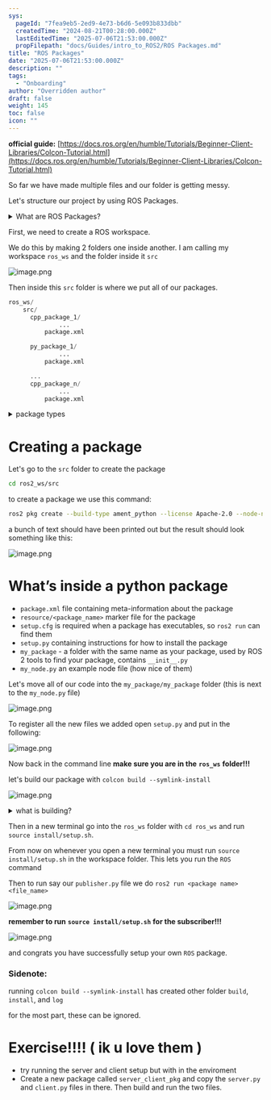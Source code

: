```yaml
---
sys:
  pageId: "7fea9eb5-2ed9-4e73-b6d6-5e093b833dbb"
  createdTime: "2024-08-21T00:28:00.000Z"
  lastEditedTime: "2025-07-06T21:53:00.000Z"
  propFilepath: "docs/Guides/intro_to_ROS2/ROS Packages.md"
title: "ROS Packages"
date: "2025-07-06T21:53:00.000Z"
description: ""
tags:
  - "Onboarding"
author: "Overridden author"
draft: false
weight: 145
toc: false
icon: ""
---
```


**official guide:** [https://docs.ros.org/en/humble/Tutorials/Beginner-Client-Libraries/Colcon-Tutorial.html](https://docs.ros.org/en/humble/Tutorials/Beginner-Client-Libraries/Colcon-Tutorial.html)

So far we have made multiple files and our folder is getting messy.

Let's structure our project by using ROS Packages.

<details>
      <summary>What are ROS Packages?</summary>
      ROS Packages are, as the name implies, packages of code that are highly sharable between ROS developers.
  </details>

First, we need to create a ROS workspace.

We do this by making 2 folders one inside another. I am calling my workspace `ros_ws` and the folder inside it `src`

![image.png](https://prod-files-secure.s3.us-west-2.amazonaws.com/d518164a-d88e-44d1-a4ee-3adb3bd8bce0/70706947-fd18-4537-a67b-e12946812d31/image.png?X-Amz-Algorithm=AWS4-HMAC-SHA256&X-Amz-Content-Sha256=UNSIGNED-PAYLOAD&X-Amz-Credential=ASIAZI2LB466U72QRCPI%2F20250724%2Fus-west-2%2Fs3%2Faws4_request&X-Amz-Date=20250724T101258Z&X-Amz-Expires=3600&X-Amz-Security-Token=IQoJb3JpZ2luX2VjEAEaCXVzLXdlc3QtMiJGMEQCIDQQO1jNO5Ah2vhs3%2BO1Tc%2BDnHec4yyj6LYVi5wmrQhvAiBNwrLhQb5ao0H%2FjYHsDOt9Ev2EZde2xnb68OnQAAle%2Fir%2FAwgqEAAaDDYzNzQyMzE4MzgwNSIM%2BRc%2BmVb1g2sABG7jKtwD2XkLpIjUlNB2wqlL02lZjX14MYLKmOpp1mHzU0QgBfr7XGBtAzaSm%2FqqGi9uZOTD%2FOh5UOJi5Jc2foyPPaT3oBQuQDPB6JjpMb78bWoOH3eZWuvh08dD4uF1OacLCigKUfXktgT2fojQk%2BCMdhUQKuvfX%2Bp2Dy8vEBaDYDg2glH3r83NsEI8tiMLSaiKsRGPJXjnTU4q%2FZ%2FGrXB8ykibCPNNfH7x%2FKZLMUwObrLgNU1Ion2AaFPd9XPSkQvomQlQC2GoPhGF6f6ZIQC31i7CNYeekXqkg%2BNUNcWTN5QUtwh4zlu6h6GjoEPGRCa15FLk0rrInbGUqWhuFjaCxSMaItOhbI%2FPJ%2FLJZFP91HLvQiWLqY6LLsyCOQ0o9t%2Fhjxwb9KHRoYOeEBBWVJ4HEQcZ4%2FIvxAb%2F8UDyw11%2FX02qlUbQo3Z1RKZ5LH6ktC%2BkjfHWMT6RnVUI5wefWfZDFVdL8c%2B131JkHkHpd36DNQ%2B4qr8y1u7nzFgkL%2BML8ofS4aRsSf1hhCmuOLG5sJthCfBwocpQ%2BNHWHdYxLQsP5xe6W1knJWXTKxiHV8RI1e1EV9TUj3PVlAXgJPxamoWNwqMEVcERuDXZubUmg5L5zvcTTFmWWzRgodVEeOPNtzYw8%2BqHxAY6pgFgL2zFvAYSEAvGBckDGOafuf0b0FVw4L6%2BAel2bZju6efiBDBaRNVDGW7yHdspTVpXvNeWkKOzYnmfq1H1L8BciVccUf7HPXAK7VP96EQe81EesG%2FbZUWTXysLRWAfmDkY0EYCQOZb9dgH8M5T6Chmt0TAFtrmIVced9sTzXCvqzIXu2HtPfGWW4ZFw1Klu2a0vCXT8kV30iwP94xtDrh6Zt0qVYFv&X-Amz-Signature=a94b50b6ace69c420d8cf78153524435b0626c59e28f431e514b7c34ce4e903b&X-Amz-SignedHeaders=host&x-amz-checksum-mode=ENABLED&x-id=GetObject)

Then inside this `src` folder is where we put all of our packages.

```python
ros_ws/
    src/
      cpp_package_1/
		      ...
          package.xml

      py_package_1/
		      ...
          package.xml

      ...
      cpp_package_n/
		      ...
          package.xml

```

<details>

<summary>package types</summary>

packages can be either `C++` or python.

the intern file structure is different for each but for this guide we will stick to creating python packages

</details>

# Creating a package

Let's go to the `src` folder to create the package

```bash
cd ros2_ws/src
```

to create a package we use this command:

```bash
ros2 pkg create --build-type ament_python --license Apache-2.0 --node-name my_node my_package
```

a bunch of text should have been printed out but the result should look something like this:

![image.png](https://prod-files-secure.s3.us-west-2.amazonaws.com/d518164a-d88e-44d1-a4ee-3adb3bd8bce0/e6cf1e3f-8512-4a3e-b131-079f800bf3e8/image.png?X-Amz-Algorithm=AWS4-HMAC-SHA256&X-Amz-Content-Sha256=UNSIGNED-PAYLOAD&X-Amz-Credential=ASIAZI2LB466U72QRCPI%2F20250724%2Fus-west-2%2Fs3%2Faws4_request&X-Amz-Date=20250724T101258Z&X-Amz-Expires=3600&X-Amz-Security-Token=IQoJb3JpZ2luX2VjEAEaCXVzLXdlc3QtMiJGMEQCIDQQO1jNO5Ah2vhs3%2BO1Tc%2BDnHec4yyj6LYVi5wmrQhvAiBNwrLhQb5ao0H%2FjYHsDOt9Ev2EZde2xnb68OnQAAle%2Fir%2FAwgqEAAaDDYzNzQyMzE4MzgwNSIM%2BRc%2BmVb1g2sABG7jKtwD2XkLpIjUlNB2wqlL02lZjX14MYLKmOpp1mHzU0QgBfr7XGBtAzaSm%2FqqGi9uZOTD%2FOh5UOJi5Jc2foyPPaT3oBQuQDPB6JjpMb78bWoOH3eZWuvh08dD4uF1OacLCigKUfXktgT2fojQk%2BCMdhUQKuvfX%2Bp2Dy8vEBaDYDg2glH3r83NsEI8tiMLSaiKsRGPJXjnTU4q%2FZ%2FGrXB8ykibCPNNfH7x%2FKZLMUwObrLgNU1Ion2AaFPd9XPSkQvomQlQC2GoPhGF6f6ZIQC31i7CNYeekXqkg%2BNUNcWTN5QUtwh4zlu6h6GjoEPGRCa15FLk0rrInbGUqWhuFjaCxSMaItOhbI%2FPJ%2FLJZFP91HLvQiWLqY6LLsyCOQ0o9t%2Fhjxwb9KHRoYOeEBBWVJ4HEQcZ4%2FIvxAb%2F8UDyw11%2FX02qlUbQo3Z1RKZ5LH6ktC%2BkjfHWMT6RnVUI5wefWfZDFVdL8c%2B131JkHkHpd36DNQ%2B4qr8y1u7nzFgkL%2BML8ofS4aRsSf1hhCmuOLG5sJthCfBwocpQ%2BNHWHdYxLQsP5xe6W1knJWXTKxiHV8RI1e1EV9TUj3PVlAXgJPxamoWNwqMEVcERuDXZubUmg5L5zvcTTFmWWzRgodVEeOPNtzYw8%2BqHxAY6pgFgL2zFvAYSEAvGBckDGOafuf0b0FVw4L6%2BAel2bZju6efiBDBaRNVDGW7yHdspTVpXvNeWkKOzYnmfq1H1L8BciVccUf7HPXAK7VP96EQe81EesG%2FbZUWTXysLRWAfmDkY0EYCQOZb9dgH8M5T6Chmt0TAFtrmIVced9sTzXCvqzIXu2HtPfGWW4ZFw1Klu2a0vCXT8kV30iwP94xtDrh6Zt0qVYFv&X-Amz-Signature=eeadf1f5f4b10eec5aac05baead6147ab4e651f791aefe12ce490bb45dcbca15&X-Amz-SignedHeaders=host&x-amz-checksum-mode=ENABLED&x-id=GetObject)

# What’s inside a python package

- `package.xml` file containing meta-information about the package
- `resource/<package_name>` marker file for the package
- `setup.cfg` is required when a package has executables, so `ros2 run` can find them
- `setup.py` containing instructions for how to install the package
- `my_package` - a folder with the same name as your package, used by ROS 2 tools to find your package, contains `__init__.py`
- `my_node.py` an example node file (how nice of them)

Let's move all of our code into the `my_package/my_package` folder (this is next to the `my_node.py` file)

![image.png](https://prod-files-secure.s3.us-west-2.amazonaws.com/d518164a-d88e-44d1-a4ee-3adb3bd8bce0/9ce58f11-0da9-4d3e-b86d-506a9685d378/image.png?X-Amz-Algorithm=AWS4-HMAC-SHA256&X-Amz-Content-Sha256=UNSIGNED-PAYLOAD&X-Amz-Credential=ASIAZI2LB466U72QRCPI%2F20250724%2Fus-west-2%2Fs3%2Faws4_request&X-Amz-Date=20250724T101258Z&X-Amz-Expires=3600&X-Amz-Security-Token=IQoJb3JpZ2luX2VjEAEaCXVzLXdlc3QtMiJGMEQCIDQQO1jNO5Ah2vhs3%2BO1Tc%2BDnHec4yyj6LYVi5wmrQhvAiBNwrLhQb5ao0H%2FjYHsDOt9Ev2EZde2xnb68OnQAAle%2Fir%2FAwgqEAAaDDYzNzQyMzE4MzgwNSIM%2BRc%2BmVb1g2sABG7jKtwD2XkLpIjUlNB2wqlL02lZjX14MYLKmOpp1mHzU0QgBfr7XGBtAzaSm%2FqqGi9uZOTD%2FOh5UOJi5Jc2foyPPaT3oBQuQDPB6JjpMb78bWoOH3eZWuvh08dD4uF1OacLCigKUfXktgT2fojQk%2BCMdhUQKuvfX%2Bp2Dy8vEBaDYDg2glH3r83NsEI8tiMLSaiKsRGPJXjnTU4q%2FZ%2FGrXB8ykibCPNNfH7x%2FKZLMUwObrLgNU1Ion2AaFPd9XPSkQvomQlQC2GoPhGF6f6ZIQC31i7CNYeekXqkg%2BNUNcWTN5QUtwh4zlu6h6GjoEPGRCa15FLk0rrInbGUqWhuFjaCxSMaItOhbI%2FPJ%2FLJZFP91HLvQiWLqY6LLsyCOQ0o9t%2Fhjxwb9KHRoYOeEBBWVJ4HEQcZ4%2FIvxAb%2F8UDyw11%2FX02qlUbQo3Z1RKZ5LH6ktC%2BkjfHWMT6RnVUI5wefWfZDFVdL8c%2B131JkHkHpd36DNQ%2B4qr8y1u7nzFgkL%2BML8ofS4aRsSf1hhCmuOLG5sJthCfBwocpQ%2BNHWHdYxLQsP5xe6W1knJWXTKxiHV8RI1e1EV9TUj3PVlAXgJPxamoWNwqMEVcERuDXZubUmg5L5zvcTTFmWWzRgodVEeOPNtzYw8%2BqHxAY6pgFgL2zFvAYSEAvGBckDGOafuf0b0FVw4L6%2BAel2bZju6efiBDBaRNVDGW7yHdspTVpXvNeWkKOzYnmfq1H1L8BciVccUf7HPXAK7VP96EQe81EesG%2FbZUWTXysLRWAfmDkY0EYCQOZb9dgH8M5T6Chmt0TAFtrmIVced9sTzXCvqzIXu2HtPfGWW4ZFw1Klu2a0vCXT8kV30iwP94xtDrh6Zt0qVYFv&X-Amz-Signature=595c83a984b4cfab3175da3600d4434423287209d0d7121f2842e3581b8893be&X-Amz-SignedHeaders=host&x-amz-checksum-mode=ENABLED&x-id=GetObject)

To register all the new files we added open `setup.py` and put in the following:

![image.png](https://prod-files-secure.s3.us-west-2.amazonaws.com/d518164a-d88e-44d1-a4ee-3adb3bd8bce0/1cd7c262-4cae-4496-9d75-c178537d24a2/image.png?X-Amz-Algorithm=AWS4-HMAC-SHA256&X-Amz-Content-Sha256=UNSIGNED-PAYLOAD&X-Amz-Credential=ASIAZI2LB466U72QRCPI%2F20250724%2Fus-west-2%2Fs3%2Faws4_request&X-Amz-Date=20250724T101258Z&X-Amz-Expires=3600&X-Amz-Security-Token=IQoJb3JpZ2luX2VjEAEaCXVzLXdlc3QtMiJGMEQCIDQQO1jNO5Ah2vhs3%2BO1Tc%2BDnHec4yyj6LYVi5wmrQhvAiBNwrLhQb5ao0H%2FjYHsDOt9Ev2EZde2xnb68OnQAAle%2Fir%2FAwgqEAAaDDYzNzQyMzE4MzgwNSIM%2BRc%2BmVb1g2sABG7jKtwD2XkLpIjUlNB2wqlL02lZjX14MYLKmOpp1mHzU0QgBfr7XGBtAzaSm%2FqqGi9uZOTD%2FOh5UOJi5Jc2foyPPaT3oBQuQDPB6JjpMb78bWoOH3eZWuvh08dD4uF1OacLCigKUfXktgT2fojQk%2BCMdhUQKuvfX%2Bp2Dy8vEBaDYDg2glH3r83NsEI8tiMLSaiKsRGPJXjnTU4q%2FZ%2FGrXB8ykibCPNNfH7x%2FKZLMUwObrLgNU1Ion2AaFPd9XPSkQvomQlQC2GoPhGF6f6ZIQC31i7CNYeekXqkg%2BNUNcWTN5QUtwh4zlu6h6GjoEPGRCa15FLk0rrInbGUqWhuFjaCxSMaItOhbI%2FPJ%2FLJZFP91HLvQiWLqY6LLsyCOQ0o9t%2Fhjxwb9KHRoYOeEBBWVJ4HEQcZ4%2FIvxAb%2F8UDyw11%2FX02qlUbQo3Z1RKZ5LH6ktC%2BkjfHWMT6RnVUI5wefWfZDFVdL8c%2B131JkHkHpd36DNQ%2B4qr8y1u7nzFgkL%2BML8ofS4aRsSf1hhCmuOLG5sJthCfBwocpQ%2BNHWHdYxLQsP5xe6W1knJWXTKxiHV8RI1e1EV9TUj3PVlAXgJPxamoWNwqMEVcERuDXZubUmg5L5zvcTTFmWWzRgodVEeOPNtzYw8%2BqHxAY6pgFgL2zFvAYSEAvGBckDGOafuf0b0FVw4L6%2BAel2bZju6efiBDBaRNVDGW7yHdspTVpXvNeWkKOzYnmfq1H1L8BciVccUf7HPXAK7VP96EQe81EesG%2FbZUWTXysLRWAfmDkY0EYCQOZb9dgH8M5T6Chmt0TAFtrmIVced9sTzXCvqzIXu2HtPfGWW4ZFw1Klu2a0vCXT8kV30iwP94xtDrh6Zt0qVYFv&X-Amz-Signature=4bafd0e06cdd46c58ddfdd909675dcf3f6f0ce7cb380697d43ff400153844e11&X-Amz-SignedHeaders=host&x-amz-checksum-mode=ENABLED&x-id=GetObject)

Now back in the command line **make sure you are in the** **`ros_ws`** **folder!!!**

let's build our package with `colcon build --symlink-install`

![image.png](https://prod-files-secure.s3.us-west-2.amazonaws.com/d518164a-d88e-44d1-a4ee-3adb3bd8bce0/2f2a0d27-b173-48fd-b189-5f5c0ce65619/image.png?X-Amz-Algorithm=AWS4-HMAC-SHA256&X-Amz-Content-Sha256=UNSIGNED-PAYLOAD&X-Amz-Credential=ASIAZI2LB466U72QRCPI%2F20250724%2Fus-west-2%2Fs3%2Faws4_request&X-Amz-Date=20250724T101258Z&X-Amz-Expires=3600&X-Amz-Security-Token=IQoJb3JpZ2luX2VjEAEaCXVzLXdlc3QtMiJGMEQCIDQQO1jNO5Ah2vhs3%2BO1Tc%2BDnHec4yyj6LYVi5wmrQhvAiBNwrLhQb5ao0H%2FjYHsDOt9Ev2EZde2xnb68OnQAAle%2Fir%2FAwgqEAAaDDYzNzQyMzE4MzgwNSIM%2BRc%2BmVb1g2sABG7jKtwD2XkLpIjUlNB2wqlL02lZjX14MYLKmOpp1mHzU0QgBfr7XGBtAzaSm%2FqqGi9uZOTD%2FOh5UOJi5Jc2foyPPaT3oBQuQDPB6JjpMb78bWoOH3eZWuvh08dD4uF1OacLCigKUfXktgT2fojQk%2BCMdhUQKuvfX%2Bp2Dy8vEBaDYDg2glH3r83NsEI8tiMLSaiKsRGPJXjnTU4q%2FZ%2FGrXB8ykibCPNNfH7x%2FKZLMUwObrLgNU1Ion2AaFPd9XPSkQvomQlQC2GoPhGF6f6ZIQC31i7CNYeekXqkg%2BNUNcWTN5QUtwh4zlu6h6GjoEPGRCa15FLk0rrInbGUqWhuFjaCxSMaItOhbI%2FPJ%2FLJZFP91HLvQiWLqY6LLsyCOQ0o9t%2Fhjxwb9KHRoYOeEBBWVJ4HEQcZ4%2FIvxAb%2F8UDyw11%2FX02qlUbQo3Z1RKZ5LH6ktC%2BkjfHWMT6RnVUI5wefWfZDFVdL8c%2B131JkHkHpd36DNQ%2B4qr8y1u7nzFgkL%2BML8ofS4aRsSf1hhCmuOLG5sJthCfBwocpQ%2BNHWHdYxLQsP5xe6W1knJWXTKxiHV8RI1e1EV9TUj3PVlAXgJPxamoWNwqMEVcERuDXZubUmg5L5zvcTTFmWWzRgodVEeOPNtzYw8%2BqHxAY6pgFgL2zFvAYSEAvGBckDGOafuf0b0FVw4L6%2BAel2bZju6efiBDBaRNVDGW7yHdspTVpXvNeWkKOzYnmfq1H1L8BciVccUf7HPXAK7VP96EQe81EesG%2FbZUWTXysLRWAfmDkY0EYCQOZb9dgH8M5T6Chmt0TAFtrmIVced9sTzXCvqzIXu2HtPfGWW4ZFw1Klu2a0vCXT8kV30iwP94xtDrh6Zt0qVYFv&X-Amz-Signature=d00f9e29d8e9a1361e65439c897893656f15f3a567fe661114846599d00e8004&X-Amz-SignedHeaders=host&x-amz-checksum-mode=ENABLED&x-id=GetObject)

<details>

<summary>what is building?</summary>

if you are a CS major at Rose-Hulman you will learn the answer to this in CSSE132

but TLDR; is it combines all the code files into one program that can be run easily 

</details>

Then in a new terminal go into the `ros_ws` folder with `cd ros_ws` and run `source install/setup.sh`. 

From now on whenever you open a new terminal you must run `source install/setup.sh` in the workspace folder. This lets you run the `ROS` command

Then to run say our `publisher.py` file we do `ros2 run <package name> <file_name>`

![image.png](https://prod-files-secure.s3.us-west-2.amazonaws.com/d518164a-d88e-44d1-a4ee-3adb3bd8bce0/4f4b1219-3a44-4632-aa0a-ce3471699f59/image.png?X-Amz-Algorithm=AWS4-HMAC-SHA256&X-Amz-Content-Sha256=UNSIGNED-PAYLOAD&X-Amz-Credential=ASIAZI2LB466U72QRCPI%2F20250724%2Fus-west-2%2Fs3%2Faws4_request&X-Amz-Date=20250724T101258Z&X-Amz-Expires=3600&X-Amz-Security-Token=IQoJb3JpZ2luX2VjEAEaCXVzLXdlc3QtMiJGMEQCIDQQO1jNO5Ah2vhs3%2BO1Tc%2BDnHec4yyj6LYVi5wmrQhvAiBNwrLhQb5ao0H%2FjYHsDOt9Ev2EZde2xnb68OnQAAle%2Fir%2FAwgqEAAaDDYzNzQyMzE4MzgwNSIM%2BRc%2BmVb1g2sABG7jKtwD2XkLpIjUlNB2wqlL02lZjX14MYLKmOpp1mHzU0QgBfr7XGBtAzaSm%2FqqGi9uZOTD%2FOh5UOJi5Jc2foyPPaT3oBQuQDPB6JjpMb78bWoOH3eZWuvh08dD4uF1OacLCigKUfXktgT2fojQk%2BCMdhUQKuvfX%2Bp2Dy8vEBaDYDg2glH3r83NsEI8tiMLSaiKsRGPJXjnTU4q%2FZ%2FGrXB8ykibCPNNfH7x%2FKZLMUwObrLgNU1Ion2AaFPd9XPSkQvomQlQC2GoPhGF6f6ZIQC31i7CNYeekXqkg%2BNUNcWTN5QUtwh4zlu6h6GjoEPGRCa15FLk0rrInbGUqWhuFjaCxSMaItOhbI%2FPJ%2FLJZFP91HLvQiWLqY6LLsyCOQ0o9t%2Fhjxwb9KHRoYOeEBBWVJ4HEQcZ4%2FIvxAb%2F8UDyw11%2FX02qlUbQo3Z1RKZ5LH6ktC%2BkjfHWMT6RnVUI5wefWfZDFVdL8c%2B131JkHkHpd36DNQ%2B4qr8y1u7nzFgkL%2BML8ofS4aRsSf1hhCmuOLG5sJthCfBwocpQ%2BNHWHdYxLQsP5xe6W1knJWXTKxiHV8RI1e1EV9TUj3PVlAXgJPxamoWNwqMEVcERuDXZubUmg5L5zvcTTFmWWzRgodVEeOPNtzYw8%2BqHxAY6pgFgL2zFvAYSEAvGBckDGOafuf0b0FVw4L6%2BAel2bZju6efiBDBaRNVDGW7yHdspTVpXvNeWkKOzYnmfq1H1L8BciVccUf7HPXAK7VP96EQe81EesG%2FbZUWTXysLRWAfmDkY0EYCQOZb9dgH8M5T6Chmt0TAFtrmIVced9sTzXCvqzIXu2HtPfGWW4ZFw1Klu2a0vCXT8kV30iwP94xtDrh6Zt0qVYFv&X-Amz-Signature=6ea49338888c160e51317b37d6ab933b4f1fab08f57373eb4af7091cb4e9d005&X-Amz-SignedHeaders=host&x-amz-checksum-mode=ENABLED&x-id=GetObject)

**remember to run** **`source install/setup.sh`** **for the subscriber!!!**

![image.png](https://prod-files-secure.s3.us-west-2.amazonaws.com/d518164a-d88e-44d1-a4ee-3adb3bd8bce0/02121119-dad4-49ec-8356-c956108b4243/image.png?X-Amz-Algorithm=AWS4-HMAC-SHA256&X-Amz-Content-Sha256=UNSIGNED-PAYLOAD&X-Amz-Credential=ASIAZI2LB466U72QRCPI%2F20250724%2Fus-west-2%2Fs3%2Faws4_request&X-Amz-Date=20250724T101258Z&X-Amz-Expires=3600&X-Amz-Security-Token=IQoJb3JpZ2luX2VjEAEaCXVzLXdlc3QtMiJGMEQCIDQQO1jNO5Ah2vhs3%2BO1Tc%2BDnHec4yyj6LYVi5wmrQhvAiBNwrLhQb5ao0H%2FjYHsDOt9Ev2EZde2xnb68OnQAAle%2Fir%2FAwgqEAAaDDYzNzQyMzE4MzgwNSIM%2BRc%2BmVb1g2sABG7jKtwD2XkLpIjUlNB2wqlL02lZjX14MYLKmOpp1mHzU0QgBfr7XGBtAzaSm%2FqqGi9uZOTD%2FOh5UOJi5Jc2foyPPaT3oBQuQDPB6JjpMb78bWoOH3eZWuvh08dD4uF1OacLCigKUfXktgT2fojQk%2BCMdhUQKuvfX%2Bp2Dy8vEBaDYDg2glH3r83NsEI8tiMLSaiKsRGPJXjnTU4q%2FZ%2FGrXB8ykibCPNNfH7x%2FKZLMUwObrLgNU1Ion2AaFPd9XPSkQvomQlQC2GoPhGF6f6ZIQC31i7CNYeekXqkg%2BNUNcWTN5QUtwh4zlu6h6GjoEPGRCa15FLk0rrInbGUqWhuFjaCxSMaItOhbI%2FPJ%2FLJZFP91HLvQiWLqY6LLsyCOQ0o9t%2Fhjxwb9KHRoYOeEBBWVJ4HEQcZ4%2FIvxAb%2F8UDyw11%2FX02qlUbQo3Z1RKZ5LH6ktC%2BkjfHWMT6RnVUI5wefWfZDFVdL8c%2B131JkHkHpd36DNQ%2B4qr8y1u7nzFgkL%2BML8ofS4aRsSf1hhCmuOLG5sJthCfBwocpQ%2BNHWHdYxLQsP5xe6W1knJWXTKxiHV8RI1e1EV9TUj3PVlAXgJPxamoWNwqMEVcERuDXZubUmg5L5zvcTTFmWWzRgodVEeOPNtzYw8%2BqHxAY6pgFgL2zFvAYSEAvGBckDGOafuf0b0FVw4L6%2BAel2bZju6efiBDBaRNVDGW7yHdspTVpXvNeWkKOzYnmfq1H1L8BciVccUf7HPXAK7VP96EQe81EesG%2FbZUWTXysLRWAfmDkY0EYCQOZb9dgH8M5T6Chmt0TAFtrmIVced9sTzXCvqzIXu2HtPfGWW4ZFw1Klu2a0vCXT8kV30iwP94xtDrh6Zt0qVYFv&X-Amz-Signature=06362a292fc8a937d9ae0f1dd738f1d4a5aa723dd36de479870a1c3811393b1d&X-Amz-SignedHeaders=host&x-amz-checksum-mode=ENABLED&x-id=GetObject)

and congrats you have successfully setup your own `ROS` package.

### Sidenote:

running `colcon build --symlink-install` has created other folder `build`, `install`, and `log`

for the most part, these can be ignored.

# Exercise!!!! ( ik u love them )

- try running the server and client setup but with in the enviroment
- Create a new package called `server_client_pkg` and copy the `server.py` and `client.py` files in there. Then build and run the two files.
